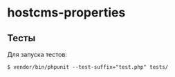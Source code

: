 # hostcms-properties

## Тесты

Для запуска тестов:

```$ vendor/bin/phpunit --test-suffix="test.php" tests/```